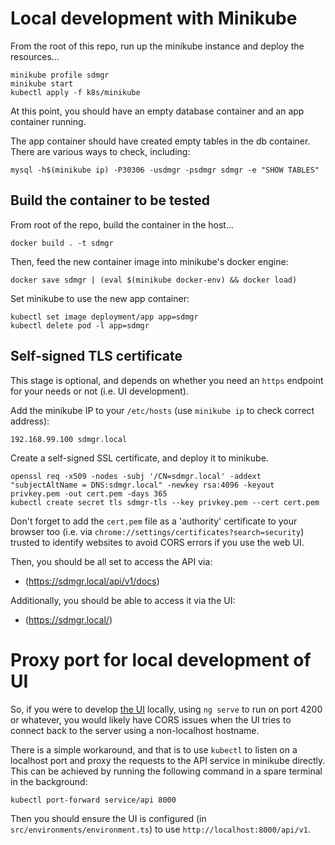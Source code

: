 # Local development with Minikube

From the root of this repo, run up the minikube instance and deploy the resources...

```
minikube profile sdmgr
minikube start
kubectl apply -f k8s/minikube
```

At this point, you should have an empty database container and an app container running.

The app container should have created empty tables in the db container. There are various ways to check, including:

```
mysql -h$(minikube ip) -P30306 -usdmgr -psdmgr sdmgr -e "SHOW TABLES"
```

## Build the container to be tested

From root of the repo, build the container in the host...

```
docker build . -t sdmgr
```

Then, feed the new container image into minikube's docker engine:

```
docker save sdmgr | (eval $(minikube docker-env) && docker load)
```

Set minikube to use the new app container:

```
kubectl set image deployment/app app=sdmgr
kubectl delete pod -l app=sdmgr
```

## Self-signed TLS certificate

This stage is optional, and depends on whether you need an `https` endpoint for your needs or not (i.e. UI development).

Add the minikube IP to your `/etc/hosts` (use `minikube ip` to check correct address):

```
192.168.99.100 sdmgr.local
```

Create a self-signed SSL certificate, and deploy it to minikube.

```
openssl req -x509 -nodes -subj '/CN=sdmgr.local' -addext "subjectAltName = DNS:sdmgr.local" -newkey rsa:4096 -keyout privkey.pem -out cert.pem -days 365
kubectl create secret tls sdmgr-tls --key privkey.pem --cert cert.pem
```

Don't forget to add the `cert.pem` file as a 'authority' certificate to your browser too (i.e. via `chrome://settings/certificates?search=security`) trusted to identify websites to avoid CORS errors if you use the web UI.

Then, you should be all set to access the API via:

* (https://sdmgr.local/api/v1/docs)

Additionally, you should be able to access it via the UI:

* (https://sdmgr.local/)


# Proxy port for local development of UI

So, if you were to develop [the UI](https://github.com/rossigee/site-domain-manager-ui) locally, using `ng serve` to run on port 4200 or whatever, you would likely have CORS issues when the UI tries to connect back to the server using a non-localhost hostname.

There is a simple workaround, and that is to use `kubectl` to listen on a localhost port and proxy the requests to the API service in minikube directly. This can be achieved by running the following command in a spare terminal in the background:

```
kubectl port-forward service/api 8000
```

Then you should ensure the UI is configured (in `src/environments/environment.ts`) to use `http://localhost:8000/api/v1`.
